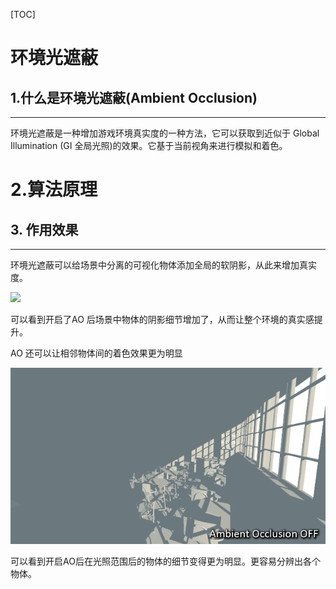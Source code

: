 [TOC]

# 环境光遮蔽



## 1.什么是环境光遮蔽(Ambient Occlusion)

------------

环境光遮蔽是一种增加游戏环境真实度的一种方法，它可以获取到近似于 Global Illumination (GI 全局光照)的效果。它基于当前视角来进行模拟和着色。

# 2.算法原理





## 3. 作用效果

-------

环境光遮蔽可以给场景中分离的可视化物体添加全局的软阴影，从此来增加真实度。

![](pic/o7lCukD.gif)

可以看到开启了AO 后场景中物体的阴影细节增加了，从而让整个环境的真实感提升。



AO 还可以让相邻物体间的着色效果更为明显

![](pic/lightAmbientOcclusion.gif)

可以看到开启AO后在光照范围后的物体的细节变得更为明显。更容易分辨出各个物体。

